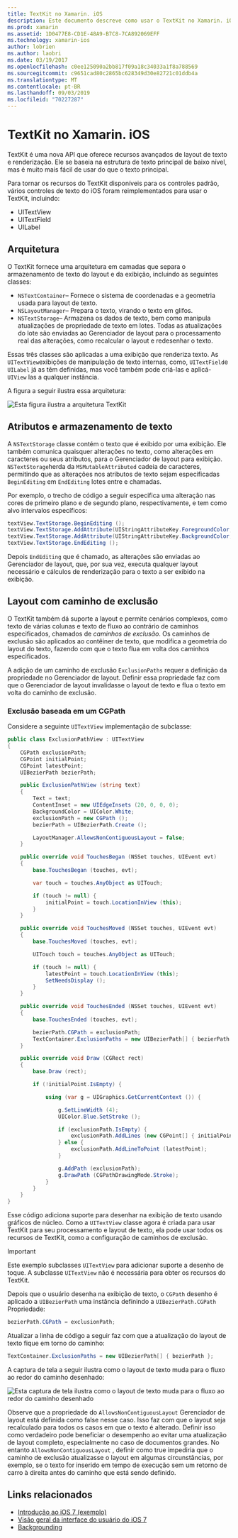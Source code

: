 ```yaml
---
title: TextKit no Xamarin. iOS
description: Este documento descreve como usar o TextKit no Xamarin. iOS. O TextKit fornece recursos avançados de layout de texto e renderização.
ms.prod: xamarin
ms.assetid: 1D0477E8-CD1E-48A9-B7C8-7CA892069EFF
ms.technology: xamarin-ios
author: lobrien
ms.author: laobri
ms.date: 03/19/2017
ms.openlocfilehash: c0ee125090a2bb817f09a18c34033a1f8a788569
ms.sourcegitcommit: c9651cad80c2865bc628349d30e82721c01ddb4a
ms.translationtype: MT
ms.contentlocale: pt-BR
ms.lasthandoff: 09/03/2019
ms.locfileid: "70227287"
---
```

# <a name="textkit-in-xamarinios"></a>TextKit no Xamarin. iOS

TextKit é uma nova API que oferece recursos avançados de layout de texto e renderização. Ele se baseia na estrutura de texto principal de baixo nível, mas é muito mais fácil de usar do que o texto principal.

Para tornar os recursos do TextKit disponíveis para os controles padrão, vários controles de texto do iOS foram reimplementados para usar o TextKit, incluindo:

- UITextView
- UITextField
- UILabel

## <a name="architecture"></a>Arquitetura

O TextKit fornece uma arquitetura em camadas que separa o armazenamento de texto do layout e da exibição, incluindo as seguintes classes:

- `NSTextContainer`– Fornece o sistema de coordenadas e a geometria usada para layout de texto.
- `NSLayoutManager`– Prepara o texto, virando o texto em glifos.
- `NSTextStorage`– Armazena os dados de texto, bem como manipula atualizações de propriedade de texto em lotes. Todas as atualizações do lote são enviadas ao Gerenciador de layout para o processamento real das alterações, como recalcular o layout e redesenhar o texto.


Essas três classes são aplicadas a uma exibição que renderiza texto. As `UITextView`exibições de manipulação de texto internas, como, `UITextField`e `UILabel` já as têm definidas, mas você também pode criá-las e aplicá- `UIView` las a qualquer instância.

A figura a seguir ilustra essa arquitetura:

 ![](textkit-images/textkitarch.png "Esta figura ilustra a arquitetura TextKit")

## <a name="text-storage-and-attributes"></a>Atributos e armazenamento de texto

A `NSTextStorage` classe contém o texto que é exibido por uma exibição. Ele também comunica quaisquer alterações no texto, como alterações em caracteres ou seus atributos, para o Gerenciador de layout para exibição. `NSTextStorage`herda da `MSMutableAttributed` cadeia de caracteres, permitindo que as alterações nos atributos de texto sejam especificadas `BeginEditing` em `EndEditing` lotes entre e chamadas.

Por exemplo, o trecho de código a seguir especifica uma alteração nas cores de primeiro plano e de segundo plano, respectivamente, e tem como alvo intervalos específicos:

```csharp
textView.TextStorage.BeginEditing ();
textView.TextStorage.AddAttribute(UIStringAttributeKey.ForegroundColor, UIColor.Green, new NSRange(200, 400));
textView.TextStorage.AddAttribute(UIStringAttributeKey.BackgroundColor, UIColor.Black, new NSRange(210, 300));
textView.TextStorage.EndEditing ();
```

Depois `EndEditing` que é chamado, as alterações são enviadas ao Gerenciador de layout, que, por sua vez, executa qualquer layout necessário e cálculos de renderização para o texto a ser exibido na exibição.

## <a name="layout-with-exclusion-path"></a>Layout com caminho de exclusão

O TextKit também dá suporte a layout e permite cenários complexos, como texto de várias colunas e texto de fluxo ao contrário de caminhos especificados, chamados de *caminhos de exclusão*. Os caminhos de exclusão são aplicados ao contêiner de texto, que modifica a geometria do layout do texto, fazendo com que o texto flua em volta dos caminhos especificados.

A adição de um caminho de exclusão `ExclusionPaths` requer a definição da propriedade no Gerenciador de layout. Definir essa propriedade faz com que o Gerenciador de layout invalidasse o layout de texto e flua o texto em volta do caminho de exclusão.

### <a name="exclusion-based-on-a-cgpath"></a>Exclusão baseada em um CGPath

Considere a seguinte `UITextView` implementação de subclasse:

```csharp
public class ExclusionPathView : UITextView
{
    CGPath exclusionPath;
    CGPoint initialPoint;
    CGPoint latestPoint;
    UIBezierPath bezierPath;

    public ExclusionPathView (string text)
    {
        Text = text;
        ContentInset = new UIEdgeInsets (20, 0, 0, 0);
        BackgroundColor = UIColor.White;
        exclusionPath = new CGPath ();
        bezierPath = UIBezierPath.Create ();

        LayoutManager.AllowsNonContiguousLayout = false;
    }

    public override void TouchesBegan (NSSet touches, UIEvent evt)
    {
        base.TouchesBegan (touches, evt);

        var touch = touches.AnyObject as UITouch;

        if (touch != null) {
            initialPoint = touch.LocationInView (this);
        }
    }

    public override void TouchesMoved (NSSet touches, UIEvent evt)
    {
        base.TouchesMoved (touches, evt);

        UITouch touch = touches.AnyObject as UITouch;

        if (touch != null) {
            latestPoint = touch.LocationInView (this);
            SetNeedsDisplay ();
        }
    }

    public override void TouchesEnded (NSSet touches, UIEvent evt)
    {
        base.TouchesEnded (touches, evt);

        bezierPath.CGPath = exclusionPath;
        TextContainer.ExclusionPaths = new UIBezierPath[] { bezierPath };
    }

    public override void Draw (CGRect rect)
    {
        base.Draw (rect);

        if (!initialPoint.IsEmpty) {

            using (var g = UIGraphics.GetCurrentContext ()) {

                g.SetLineWidth (4);
                UIColor.Blue.SetStroke ();

                if (exclusionPath.IsEmpty) {
                    exclusionPath.AddLines (new CGPoint[] { initialPoint, latestPoint });
                } else {
                    exclusionPath.AddLineToPoint (latestPoint);
                }

                g.AddPath (exclusionPath);
                g.DrawPath (CGPathDrawingMode.Stroke);
            }
        }
    }
}
```

Esse código adiciona suporte para desenhar na exibição de texto usando gráficos de núcleo. Como a `UITextView` classe agora é criada para usar TextKit para seu processamento e layout de texto, ela pode usar todos os recursos de TextKit, como a configuração de caminhos de exclusão.

> [!IMPORTANT]
> Este exemplo subclasses `UITextView` para adicionar suporte a desenho de toque. A subclasse `UITextView` não é necessária para obter os recursos do TextKit.



Depois que o usuário desenha na exibição de texto, o `CGPath` desenho é aplicado a `UIBezierPath` uma instância definindo a `UIBezierPath.CGPath` Propriedade:

```csharp
bezierPath.CGPath = exclusionPath;
```

Atualizar a linha de código a seguir faz com que a atualização do layout de texto fique em torno do caminho:

```csharp
TextContainer.ExclusionPaths = new UIBezierPath[] { bezierPath };
```

A captura de tela a seguir ilustra como o layout de texto muda para o fluxo ao redor do caminho desenhado:

<!-- ![](textkit-images/exclusionpath1.png "This screenshot illustrates how the text layout changes to flow around the drawn path")-->
![](textkit-images/exclusionpath2.png "Esta captura de tela ilustra como o layout de texto muda para o fluxo ao redor do caminho desenhado")

Observe que a propriedade do `AllowsNonContiguousLayout` Gerenciador de layout está definida como false nesse caso. Isso faz com que o layout seja recalculado para todos os casos em que o texto é alterado. Definir isso como verdadeiro pode beneficiar o desempenho ao evitar uma atualização de layout completo, especialmente no caso de documentos grandes. No entanto `AllowsNonContiguousLayout` , definir como true impediria que o caminho de exclusão atualizasse o layout em algumas circunstâncias, por exemplo, se o texto for inserido em tempo de execução sem um retorno de carro à direita antes do caminho que está sendo definido.


## <a name="related-links"></a>Links relacionados

- [Introdução ao iOS 7 (exemplo)](https://docs.microsoft.com/samples/xamarin/ios-samples/introtoios7)
- [Visão geral da interface do usuário do iOS 7](~/ios/platform/introduction-to-ios7/ios7-ui.md)
- [Backgrounding](~/ios/app-fundamentals/backgrounding/index.md)
